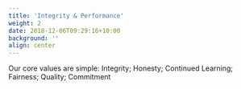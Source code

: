 ```yaml
---
title: 'Integrity & Performance'
weight: 2
date: 2018-12-06T09:29:16+10:00
background: ''
align: center
---
```


Our core values are simple: Integrity; Honesty; Continued Learning; Fairness; Quality; Commitment 
